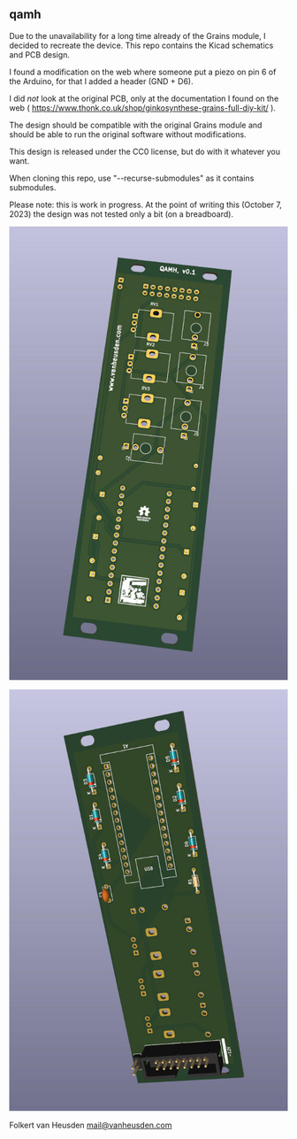 qamh
----

Due to the unavailability for a long time already of the Grains module, I decided to recreate the device.
This repo contains the Kicad schematics and PCB design.

I found a modification on the web where someone put a piezo on pin 6 of the Arduino, for that I added a header (GND + D6).

I did *not* look at the original PCB, only at the documentation I found on the web ( https://www.thonk.co.uk/shop/ginkosynthese-grains-full-diy-kit/ ).

The design should be compatible with the original Grains module and should be able to run the original software without modifications.

This design is released under the CC0 license, but do with it whatever you want.

When cloning this repo, use "--recurse-submodules" as it contains submodules.

Please note: this is work in progress. At the point of writing this (October 7, 2023) the design was not tested only a bit (on a breadboard).

![front](imgs/qamh_0.1_front.jpg "front")

![back](imgs/qamh_0.1_back.jpg "back")


Folkert van Heusden <mail@vanheusden.com>
